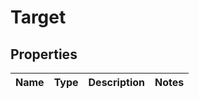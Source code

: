 # Target

## Properties
Name | Type | Description | Notes
------------ | ------------- | ------------- | -------------
